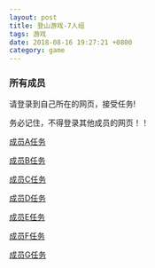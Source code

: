 ```yaml
---
layout: post
title: 登山游戏-7人组
tags: 游戏
date: 2018-08-16 19:27:21 +0800
category: game
---
```


### 所有成员

请登录到自己所在的网页，接受任务!

务必记住，不得登录其他成员的网页！！

[成员A任务](/game/game/task-for-climb-game-a7/)

[成员B任务](/game/game/task-for-climb-game-b7/)

[成员C任务](/game/game/task-for-climb-game-c7/)

[成员D任务](/game/game/task-for-climb-game-d7/)

[成员E任务](/game/game/task-for-climb-game-e7/)

[成员F任务](/game/game/task-for-climb-game-f7/)

[成员G任务](/game/game/task-for-climb-game-g7/)
